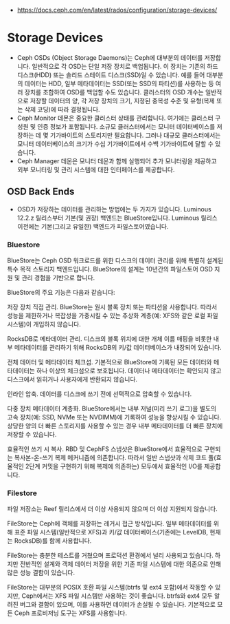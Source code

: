 - https://docs.ceph.com/en/latest/rados/configuration/storage-devices/

# Storage Devices
- Ceph OSDs (Object Storage Daemons)는 Ceph에 대부분의 데이터를 저장합니다. 일반적으로 각 OSD는 단일 저장 장치로 백업됩니다. 이 장치는 기존의 하드 디스크(HDD) 또는 솔리드 스테이트 디스크(SSD)일 수 있습니다. 예를 들어 대부분의 데이터는 HDD, 일부 메타데이터는 SSD(또는 SSD의 파티션)를 사용하는 등 여러 장치를 조합하여 OSD를 백업할 수도 있습니다. 클러스터의 OSD 개수는 일반적으로 저장할 데이터의 양, 각 저장 장치의 크기, 지정된 중복성 수준 및 유형(복제 또는 삭제 코딩)에 따라 결정됩니다.
- Ceph Monitor 데몬은 중요한 클러스터 상태를 관리합니다. 여기에는 클러스터 구성원 및 인증 정보가 포함됩니다. 소규모 클러스터에서는 모니터 데이터베이스를 저장하는 데 몇 기가바이트의 스토리지만 필요합니다. 그러나 대규모 클러스터에서는 모니터 데이터베이스의 크기가 수십 기가바이트에서 수백 기가바이트에 달할 수 있습니다.
- Ceph Manager 데몬은 모니터 데몬과 함께 실행되어 추가 모니터링을 제공하고 외부 모니터링 및 관리 시스템에 대한 인터페이스를 제공합니다.

## OSD Back Ends
- OSD가 저장하는 데이터를 관리하는 방법에는 두 가지가 있습니다. Luminous 12.2.z 릴리스부터 기본(및 권장) 백엔드는 BlueStore입니다. Luminous 릴리스 이전에는 기본(그리고 유일한) 백엔드가 파일스토어였습니다.

### Bluestore
BlueStore는 Ceph OSD 워크로드를 위한 디스크의 데이터 관리를 위해 특별히 설계된 특수 목적 스토리지 백엔드입니다. BlueStore의 설계는 10년간의 파일스토어 OSD 지원 및 관리 경험을 기반으로 합니다.

BlueStore의 주요 기능은 다음과 같습니다:

저장 장치 직접 관리. BlueStore는 원시 블록 장치 또는 파티션을 사용합니다. 따라서 성능을 제한하거나 복잡성을 가중시킬 수 있는 추상화 계층(예: XFS와 같은 로컬 파일 시스템)이 개입하지 않습니다.

RocksDB로 메타데이터 관리. 디스크의 블록 위치에 대한 개체 이름 매핑을 비롯한 내부 메타데이터를 관리하기 위해 RocksDB의 키/값 데이터베이스가 내장되어 있습니다.

전체 데이터 및 메타데이터 체크섬. 기본적으로 BlueStore에 기록된 모든 데이터와 메타데이터는 하나 이상의 체크섬으로 보호됩니다. 데이터나 메타데이터는 확인되지 않고 디스크에서 읽히거나 사용자에게 반환되지 않습니다.

인라인 압축. 데이터를 디스크에 쓰기 전에 선택적으로 압축할 수 있습니다.

다중 장치 메타데이터 계층화. BlueStore에서는 내부 저널(미리 쓰기 로그)을 별도의 고속 장치(예: SSD, NVMe 또는 NVDIMM)에 기록하여 성능을 향상시킬 수 있습니다. 상당한 양의 더 빠른 스토리지를 사용할 수 있는 경우 내부 메타데이터를 더 빠른 장치에 저장할 수 있습니다.

효율적인 쓰기 시 복사. RBD 및 CephFS 스냅샷은 BlueStore에서 효율적으로 구현되는 복사본-온-쓰기 복제 메커니즘에 의존합니다. 따라서 일반 스냅샷과 삭제 코드 풀(효율적인 2단계 커밋을 구현하기 위해 복제에 의존하는) 모두에서 효율적인 I/O를 제공합니다.

### Filestore
파일 저장소는 Reef 릴리스에서 더 이상 사용되지 않으며 더 이상 지원되지 않습니다.

FileStore는 Ceph에 객체를 저장하는 레거시 접근 방식입니다. 일부 메타데이터를 위해 표준 파일 시스템(일반적으로 XFS)과 키/값 데이터베이스(기존에는 LevelDB, 현재는 RocksDB)를 함께 사용합니다.

FileStore는 충분한 테스트를 거쳤으며 프로덕션 환경에서 널리 사용되고 있습니다. 하지만 전반적인 설계와 객체 데이터 저장을 위한 기존 파일 시스템에 대한 의존으로 인해 많은 성능 결함이 있습니다.

FileStore는 대부분의 POSIX 호환 파일 시스템(btrfs 및 ext4 포함)에서 작동할 수 있지만, Ceph에서는 XFS 파일 시스템만 사용하는 것이 좋습니다. btrfs와 ext4 모두 알려진 버그와 결함이 있으며, 이를 사용하면 데이터가 손실될 수 있습니다. 기본적으로 모든 Ceph 프로비저닝 도구는 XFS를 사용합니다.

